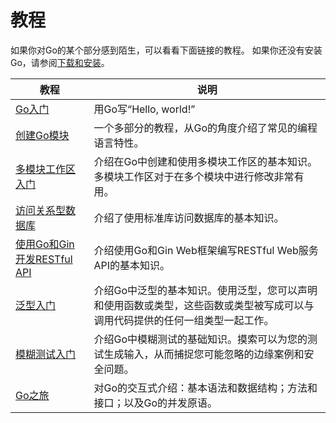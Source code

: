 # 教程

如果你对Go的某个部分感到陌生，可以看看下面链接的教程。
如果你还没有安装Go，请参阅[下载和安装](入门/下载和安装Go.md "下载和安装Go")。

|教程|说明|
|---|---|
|[Go入门](文档/入门/教程：Go入门.md)|用Go写“Hello, world!”|
|[创建Go模块](文档/入门/教程：创建Go模块.md)|一个多部分的教程，从Go的角度介绍了常见的编程语言特性。|
|[多模块工作区入门](文档/入门/教程：多模块工作区入门.md)|介绍在Go中创建和使用多模块工作区的基本知识。多模块工作区对于在多个模块中进行修改非常有用。|
|[访问关系型数据库](文档/使用和理解Go/访问数据库/教程：访问关系型数据库.md)|介绍了使用标准库访问数据库的基本知识。|
|[使用Go和Gin开发RESTful API](文档/入门/教程：用Go和Gin开发RESTful_API.md)|介绍使用Go和Gin Web框架编写RESTful Web服务API的基本知识。|
|[泛型入门](文档/入门/教程：泛型入门.md)|介绍Go中泛型的基本知识。使用泛型，您可以声明和使用函数或类型，这些函数或类型被写成可以与调用代码提供的任何一组类型一起工作。|
|[模糊测试入门](文档/入门/教程：模糊测试入门.md)|介绍Go中模糊测试的基础知识。摸索可以为您的测试生成输入，从而捕捉您可能忽略的边缘案例和安全问题。|
|[Go之旅](文档/入门/教程：Go之旅.md)|对Go的交互式介绍：基本语法和数据结构；方法和接口；以及Go的并发原语。|
